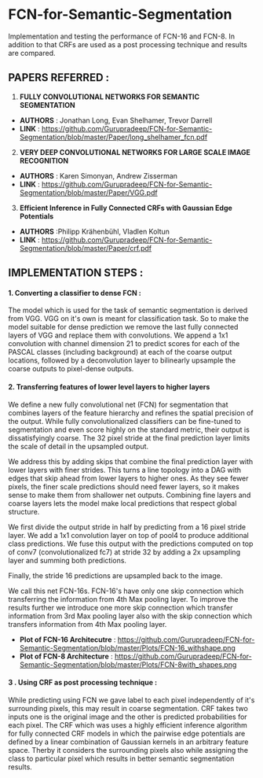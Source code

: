 # FCN-for-Semantic-Segmentation

Implementation and testing the performance of FCN-16 and FCN-8. In addition to that CRFs are used as a post processing technique and results are compared.

## PAPERS REFERRED :
1. **FULLY CONVOLUTIONAL NETWORKS FOR SEMANTIC SEGMENTATION**
* **AUTHORS** : Jonathan Long, Evan Shelhamer, Trevor Darrell
* **LINK** : https://github.com/Gurupradeep/FCN-for-Semantic-Segmentation/blob/master/Paper/long_shelhamer_fcn.pdf

2. **VERY DEEP CONVOLUTIONAL NETWORKS FOR LARGE SCALE IMAGE RECOGNITION**
* **AUTHORS** : Karen Simonyan, Andrew Zisserman
* **LINK** : https://github.com/Gurupradeep/FCN-for-Semantic-Segmentation/blob/master/Paper/VGG.pdf

3. **Efficient Inference in Fully Connected CRFs with Gaussian Edge Potentials**
* **AUTHORS** :Philipp Krähenbühl, Vladlen Koltun
* **LINK** : https://github.com/Gurupradeep/FCN-for-Semantic-Segmentation/blob/master/Paper/crf.pdf

## IMPLEMENTATION STEPS :
#### 1. Converting a classifier to dense FCN :
The model which is used for the task of semantic segmentation is derived from VGG. VGG on it's own is meant for classification task. So to make the model suitable for dense prediction we remove the last fully connected layers of VGG and replace them with convolutions. We append a 1x1 convolution with channel dimension 21  to predict scores for each of the PASCAL classes (including background) at each of the coarse output locations, followed by a deconvolution layer to bilinearly upsample the coarse outputs to pixel-dense outputs.

#### 2. Transferring features of lower level layers to higher layers
We define a new fully convolutional net (FCN) for segmentation that combines layers of the feature hierarchy and refines the spatial precision of the output. While fully convolutionalized classifiers can be fine-tuned to segmentation and even score highly on the standard metric, their output is dissatisfyingly coarse. The 32 pixel stride at the final prediction layer limits the scale of detail in the upsampled output.

We address this by adding skips that combine the final prediction layer with lower layers with finer strides. This turns a line topology into a DAG with edges that skip ahead from lower layers to higher ones. As they see fewer pixels, the finer scale predictions should need fewer layers, so it makes sense to make them from shallower net outputs. Combining fine layers and coarse layers lets the model make local predictions that respect global structure.

We first divide the output stride in half by predicting from a 16 pixel stride layer. We add a 1x1 convolution layer on top of pool4 to produce additional class predictions. We fuse this output with the predictions computed on top of conv7 (convolutionalized fc7) at stride 32 by adding a 2x upsampling layer and summing both predictions.

Finally, the stride 16 predictions are upsampled back to the image.

We call this net FCN-16s.
FCN-16's have only one skip connection which transferring the information from 4th Max pooling layer. To improve the results further we introduce one more skip connection which transfer information from 3rd Max pooling layer also with the skip connection which transfers information from 4th Max pooling layer.

* **Plot of FCN-16 Architecutre** : https://github.com/Gurupradeep/FCN-for-Semantic-Segmentation/blob/master/Plots/FCN-16_withshape.png
* **Plot of FCN-8 Architecture** : https://github.com/Gurupradeep/FCN-for-Semantic-Segmentation/blob/master/Plots/FCN-8with_shapes.png

#### 3 . Using CRF as post processing technique :
While predicting using FCN we gave label to each pixel independently of it's surrounding pixels, this may result in coarse segmentation. CRF takes two inputs one is the original image and the other is predicted probabilities for each pixel. The CRF which was uses a highly efficient inference algorithm for fully connected CRF models in which the pairwise edge potentials are defined by a linear combination of Gaussian kernels in an arbitrary feature space. Therby it considers the surrounding pixels also while assigning the class to particular pixel which results in better semantic segmentation results.





